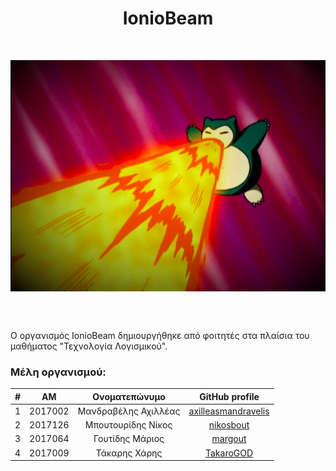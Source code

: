 <h1 align="center">IonioBeam</h1>
<br />

<p align="center">
    <img src="https://github.com/IonioBeam/.github/blob/main/HyperBeam.png" align="center"
    height="auto" width="auto"/>
</p>

<br />
<br />



Ο οργανισμός IonioBeam δημιουργήθηκε από φοιτητές στα πλαίσια του μαθήματος "Τεχνολογία Λογισμικού".

### Μέλη οργανισμού:

| # | ΑΜ | Ονοματεπώνυμο | GitHub profile |
| :--: | :--: | :--: | :--: |
| 1  | 2017002 | Μανδραβέλης Αχιλλέας | [axilleasmandravelis](https://github.com/axilleasmandravelis) |
| 2  | 2017126 | Μπουτουρίδης Νίκος | [nikosbout](https://github.com/nikosbout) |
| 3  | 2017064 | Γουτίδης Μάριος| [margout](https://github.com/margout) |
| 4  | 2017009 | Τάκαρης Χάρης| [TakaroGOD](https://github.com/TakaroGOD) |
